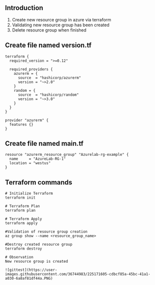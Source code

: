 ## Introduction
1. Create new resource group in azure via terraform
2. Validating new resource group has been created
3. Delete resource group when finished      

## Create file named version.tf
```t
terraform {
  required_version = ">=0.12"

  required_providers {
    azurerm = {
      source  = "hashicorp/azurerm"
      version = "~>2.0"
    }
    random = {
      source  = "hashicorp/random"
      version = "~>3.0"
    }
  }
}

provider "azurerm" {
  features {}
}
```

## Create file named main.tf
```t
resource "azurerm_resource_group" "Azurelab-rg-example" {
  name     = "AzureLab-RG-1"
  location = "westus"
}
```

## Terraform commands
```t
# Initialize Terraform
terraform init

# Terraform Plan 
terraform plan

# Terraform Apply 
terraform apply

#Validation of resource group creation
az group show --name <resource_group_name>

#Destroy created resource group
terraform destroy

# Observation
New resource group is created

![gittest](https://user-images.githubusercontent.com/36744983/225171605-cdbcf85a-45bc-41a1-a030-6a8af81df44a.PNG)

```
